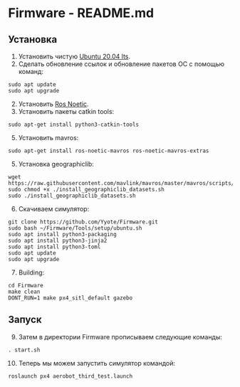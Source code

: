 # Firmware - README.md

## Установка

1. Установить чистую [Ubuntu 20.04 lts](https://releases.ubuntu.com/focal/).
2. Сделать обновление ссылок и обновление пакетов ОС с помощью команд:
  ```
  sudo apt update
  sudo apt upgrade
  ```
2. Установить [Ros Noetic](http://wiki.ros.org/noetic/Installation/Ubuntu).
3. Установить пакеты catkin tools:
  ```
  sudo apt-get install python3-catkin-tools
  ```
5. Установить mavros:
  ```
  sudo apt-get install ros-noetic-mavros ros-noetic-mavros-extras
  ```
5. Установка geographiclib:
  ```
  wget https://raw.githubusercontent.com/mavlink/mavros/master/mavros/scripts/install_geographiclib_datasets.sh
  sudo chmod +x ./install_geographiclib_datasets.sh
  sudo ./install_geographiclib_datasets.sh
  ```
6. Скачиваем симулятор:
  ```
  git clone https://github.com/Yyote/Firmware.git
  sudo bash ~/Firmware/Tools/setup/ubuntu.sh
  sudo apt install python3-packaging
  sudo apt install python3-jinja2
  sudo apt install python3-toml
  sudo apt update
  sudo apt upgrade
  ```
7. Building:
  ```
  cd Firmware
  make clean
  DONT_RUN=1 make px4_sitl_default gazebo
  ```

## Запуск

9. Затем в директории Firmware прописываем следующие команды:
  ```
  . start.sh
  ```
10. Теперь мы можем запустить симулятор командой:
  ```
  roslaunch px4 aerobot_third_test.launch
  ```
